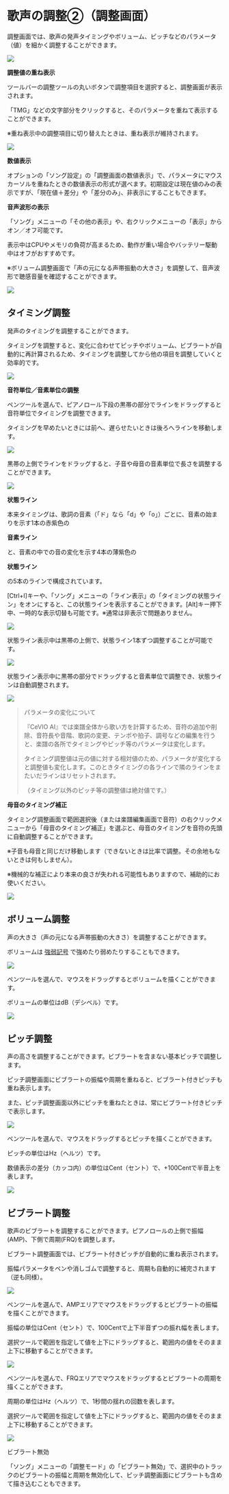 


歌声の調整②（調整画面）
============


  


 調整画面では、歌声の発声タイミングやボリューム、ピッチなどのパラメータ（値）を細かく調整することができます。
   

  


![](../../image/ope_04a_w.png)

  

**調整値の重ね表示**
  

 ツールバーの調整ツールの丸いボタンで調整項目を選択すると、調整画面が表示されます。
   

 「TMG」などの文字部分をクリックすると、そのパラメータを重ねて表示することができます。
   

 ※重ね表示中の調整項目に切り替えたときは、重ね表示が維持されます。
   

  


![](../../image/st05_20.png)

  

**数値表示**
  

 オプションの「ソング設定」の「調整画面の数値表示」で、パラメータにマウスカーソルを重ねたときの数値表示の形式が選べます。初期設定は現在値のみの表示ですが、「現在値＋差分」や「差分のみ」、非表示にすることもできます。
   

  

**音声波形の表示**
  

 「ソング」メニューの「その他の表示」や、右クリックメニューの「表示」からオン／オフ可能です。
   

 表示中はCPUやメモリの負荷が高まるため、動作が重い場合やバッテリー駆動中はオフがおすすめです。
   

 ※ボリューム調整画面で「声の元になる声帯振動の大きさ」を調整して、音声波形で聴感音量を確認することができます。
   


![](../../image/st05_waveform.png)

タイミング調整
-------


 発声のタイミングを調整することができます。
   

 タイミングを調整すると、変化に合わせてピッチやボリューム、ビブラートが自動的に再計算されるため、タイミングを調整してから他の項目を調整していくと効率的です。
   


![](../../image/st05_01_w.png)

  

**音符単位／音素単位の調整**
  

 ペンツールを選んで、ピアノロール下段の黒帯の部分でラインをドラッグすると音符単位でタイミングを調整できます。
   

 タイミングを早めたいときには前へ、遅らせたいときは後ろへラインを移動します。
   


![](../../image/V8.4_timing_adjust.png)

  

 黒帯の上側でラインをドラッグすると、子音や母音の音素単位で長さを調整することができます。
   


![](../../image/V8.4_timing_adjust2.png)

  

**状態ライン**
  

 本来タイミングは、歌詞の音素（「ド」なら「d」や「o」）ごとに、音素の始まりを示す1本の赤紫色の
 
**音素ライン** 

 と、音素の中での音の変化を示す4本の薄紫色の
 
**状態ライン** 

 の5本のラインで構成されています。
   

 [Ctrl+I]キーや、「ソング」メニューの「ライン表示」の「タイミングの状態ライン」をオンにすると、この状態ラインを表示することができます。[Alt]キー押下中、一時的な表示切替も可能です。※通常は非表示で問題ありません。
   


![](../../image/st05_06.png)

  

 状態ライン表示中は黒帯の上側で、状態ライン1本ずつ調整することが可能です。
   


![](../../image/st05_07.png)

  

 状態ライン表示中に黒帯の部分でドラッグすると音素単位で調整でき、状態ラインは自動調整されます。
   


![](../../image/st05_22.png)


> パラメータの変化について
>  
> 
>  『CeVIO AI』では楽譜全体から歌い方を計算するため、音符の追加や削除、音符長や音階、歌詞の変更、テンポや拍子、調号などの編集を行うと、楽譜の各所でタイミングやピッチ等のパラメータは変化します。
>    
> 
>  タイミング調整値は元の値に対する相対値のため、パラメータが変化すると調整値も変化します。このときタイミングの各ラインで隣のラインをまたいだラインはリセットされます。
>    
> 
>  （タイミング以外のピッチ等の調整値は絶対値です。）


**母音のタイミング補正**
  

 タイミング調整画面で範囲選択後（または楽譜編集画面で音符）の右クリックメニューから「母音のタイミング補正」を選ぶと、母音のタイミングを音符の先頭に自動調整することができます。
   

 ※子音も母音と同じだけ移動します（できないときは比率で調整。その余地もないときは何もしません）。
   

 ※機械的な補正により本来の良さが失われる可能性もありますので、補助的にお使いください。
   


![](../../image/V8.4_vowel_ajust_tmg.png)

ボリューム調整
-------


 声の大きさ（声の元になる声帯振動の大きさ）を調整することができます。
   

 ボリュームは
 [強弱記号](https://sites.google.com/site/ceviouserguides/songtrack/songtrack) 
 で強めたり弱めたりすることもできます。
   


![](../../image/st05_03_w.png)

  

 ペンツールを選んで、マウスをドラッグするとボリュームを描くことができます。
   

 ボリュームの単位はdB（デシベル）です。
   


![](../../image/st05_12.png)

ピッチ調整
-----


 声の高さを調整することができます。ビブラートを含まない基本ピッチで調整します。
   

 ピッチ調整画面にビブラートの振幅や周期を重ねると、ビブラート付きピッチも重ね表示します。
   

 また、ピッチ調整画面以外にピッチを重ねたときは、常にビブラート付きピッチで表示します。
   


![](../../image/st05_02_w.png)

  

 ペンツールを選んで、マウスをドラッグするとピッチを描くことができます。
   

 ピッチの単位はHz（ヘルツ）です。
   

 数値表示の差分（カッコ内）の単位はCent（セント）で、+100Centで半音上を表します。
   


![](../../image/st05_11.png)

ビブラート調整
-------


 歌声のビブラートを調整することができます。ピアノロールの上側で振幅(AMP)、下側で周期(FRQ)を調整します。
   

 ビブラート調整画面では、ビブラート付きピッチが自動的に重ね表示されます。
   

 振幅パラメータをペンや消しゴムで調整すると、周期も自動的に補完されます（逆も同様）。
   


![](../../image/st05_vib_w.png)

  

 ペンツールを選んで、AMPエリアでマウスをドラッグするとビブラートの振幅を描くことができます。
   

 振幅の単位はCent（セント）で、100Centで上下半音ずつの振れ幅を表します。
   

 選択ツールで範囲を指定して値を上下にドラッグすると、範囲内の値をそのまま上下に移動することができます。
   


![](../../image/st05_13.png)

  

 ペンツールを選んで、FRQエリアでマウスをドラッグするとビブラートの周期を描くことができます。
   

 周期の単位はHz（ヘルツ）で、1秒間の揺れの回数を表します。
   

 選択ツールで範囲を指定して値を上下にドラッグすると、範囲内の値をそのまま上下に移動することができます。
   


![](../../image/st05_14.png)



 ビブラート無効
 

 「ソング」メニューの「調整モード」の「ビブラート無効」で、選択中のトラックのビブラートの振幅と周期を無効化して、ピッチ調整画面にビブラートも含めて描き込むこともできます。
   









